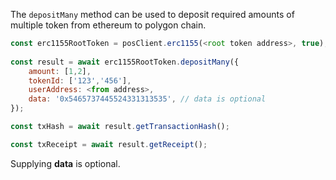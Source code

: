 The `depositMany` method can be used to deposit required amounts of multiple token from ethereum to polygon chain. 

```js
const erc1155RootToken = posClient.erc1155(<root token address>, true);
 
const result = await erc1155RootToken.depositMany({
    amount: [1,2],
    tokenId: ['123','456'],
    userAddress: <from address>,
    data: '0x5465737445524331313535', // data is optional
});

const txHash = await result.getTransactionHash();

const txReceipt = await result.getReceipt();

```

Supplying **data** is optional.